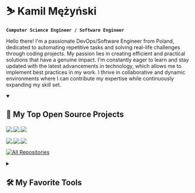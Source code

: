 # ⛷ Kamil Mężyński

**`Computer Science Engineer / Software Engineer`**

Hello there! I'm a passionate DevOps/Software Engineer from Poland, dedicated
to automating repetitive tasks and solving real-life challenges through coding
projects. My passion lies in creating efficient and practical solutions that
have a genuine impact. I'm constantly eager to learn and stay updated with the
latest advancements in technology, which allows me to implement best practices
in my work. I thrive in collaborative and dynamic environments where I can
contribute my expertise while continuously expanding my skill set.

<details open> 
  <summary><h2>📘 My Top Open Source Projects</h2></summary>

  <!-- Repo info cards - https://github.com/anuraghazra/github-readme-stats -->

  <p align="left">
    </p>
    <a href="https://github.com/kmezynski/ansible-role-pyenv">
      <img align="center" src="https://github-readme-stats.vercel.app/api/pin/?username=kmezynski&repo=ansible-role-pyenv&theme=react&hide_border=true" />
    </a>
    <a href="https://github.com/kmezynski/ansible-role-ohmyzsh">
      <img align="center" src="https://github-readme-stats.vercel.app/api/pin/?username=kmezynski&repo=ansible-role-ohmyzsh&theme=react&hide_border=true" />
    </a>
    <a href="https://github.com/kmezynski/ansible-role-neovim">
      <img align="center" src="https://github-readme-stats.vercel.app/api/pin/?username=kmezynski&repo=ansible-role-neovim&theme=react&hide_border=true" />
    </a>
  </p>

  <p align="left">
    <a href="https://github.com/kmezynski/ansible-role-dotfiles">
      <img align="center" src="https://github-readme-stats.vercel.app/api/pin/?username=kmezynski&repo=ansible-role-dotfiles&theme=react&hide_border=true" />
    </a>
    <a href="https://github.com/kmezynski/rc_transmitter">
      <img align="center" src="https://github-readme-stats.vercel.app/api/pin/?username=kmezynski&repo=rc_transmitter&theme=react&hide_border=true" />
    </a>
    <a href="https://github.com/kmezynski/stm8_development_board">
      <img align="center" src="https://github-readme-stats.vercel.app/api/pin/?username=kmezynski&repo=stm8_development_board&theme=react&hide_border=true" />
    </a>
  </p>

  <p align="left">
    <a href="https://github.com/kmezynski?tab=repositories&sort=stargazers">
      <img alt="All Repositories" title="All Repositories" src="https://custom-icon-badges.demolab.com/badge/-Click%20Here%20For%20All%20My%20Repos-1F222E?style=for-the-badge&logoColor=white&logo=repo"/>
    </a>
  </p>
</details>

<details> 
  <summary><h2>🛠️ My Favorite Tools</h2></summary>

  <!-- Icons are from https://devicon.dev/ -->
  <!-- Icons to be considered https://github.com/Ileriayo/markdown-badges -->
  <!-- Other icons to be considered https://skillicons.dev -->

  <a href="https://www.linux.org">
    <img align="left" alt="Linux" title="Linux" width="30px" style="padding-right:10px;" src="https://cdn.jsdelivr.net/gh/devicons/devicon/icons/linux/linux-original.svg" />
  </a>
  <a href="https://www.ansible.com">
    <img align="left" alt="Ansible" title="Ansible" width="30px" style="padding-right:10px;" src="https://cdn.jsdelivr.net/gh/devicons/devicon/icons/ansible/ansible-original.svg" />
  </a>
  <a href="https://kubernetes.io">
    <img align="left" alt="Kubernetes" title="Kubernetes" width="30px" style="padding-right:10px;" src="https://cdn.jsdelivr.net/gh/devicons/devicon/icons/kubernetes/kubernetes-plain.svg" />
  </a>
  <a href="https://www.docker.com">
    <img align="left" alt="Docker" title="Docker" width="30px" style="padding-right:10px;" src="https://cdn.jsdelivr.net/gh/devicons/devicon/icons/docker/docker-plain.svg" />
  </a>
  <a href="https://www.terraform.io">
    <img align="left" alt="Terraform" title="Terraform" width="30px" style="padding-right:10px;" src="https://cdn.jsdelivr.net/gh/devicons/devicon/icons/terraform/terraform-original.svg" />
  </a>
  <a href="https://www.python.org">
    <img align="left" alt="Python" title="Python" width="30px" style="padding-right:10px;" src="https://cdn.jsdelivr.net/gh/devicons/devicon/icons/python/python-plain.svg" />
  </a>
  <a href="https://www.open-std.org/jtc1/sc22/wg14">
    <img align="left" alt="C" title="C" width="30px" style="padding-right:10px;" src="https://cdn.jsdelivr.net/gh/devicons/devicon/icons/c/c-plain.svg" />
  </a>
  <a href="https://isocpp.org">
    <img align="left" alt="C++" title="C++" width="30px" style="padding-right:10px;" src="https://cdn.jsdelivr.net/gh/devicons/devicon/icons/cplusplus/cplusplus-plain.svg" />
  </a>
  <a href="https://www.jenkins.io">
    <img align="left" alt="Jenkins" title="Jenkins" width="30px" style="padding-right:10px;" src="https://cdn.jsdelivr.net/gh/devicons/devicon/icons/jenkins/jenkins-original.svg" />
  </a>
  <a href="https://aws.amazon.com">
    <img align="left" alt="AWS" title="AWS" width="30px" style="padding-right:10px;" src="https://cdn.jsdelivr.net/gh/devicons/devicon/icons/amazonwebservices/amazonwebservices-original.svg" />
  </a>
  <a href="https://git-scm.com">
    <img align="left" alt="Git" title="Git" width="30px" style="padding-right:10px;" src="https://cdn.jsdelivr.net/gh/devicons/devicon/icons/git/git-plain.svg" />
  </a>
  <a href="https://about.gitlab.com">
    <img align="left" alt="GitLab" title="GitLab" width="30px" style="padding-right:10px;" src="https://cdn.jsdelivr.net/gh/devicons/devicon/icons/gitlab/gitlab-original.svg" />
  </a>
  <a href="https://github.com">
    <img align="left" alt="GitHub" title="GitHub" width="30px" style="padding-right:10px;" src="https://cdn.jsdelivr.net/gh/devicons/devicon/icons/github/github-original.svg" />
  </a>
  <a href="https://www.gnu.org/software/bash">
    <img align="left" alt="Bash" title="Bash" width="30px" style="padding-right:10px;" src="https://cdn.jsdelivr.net/gh/devicons/devicon/icons/bash/bash-plain.svg" />
  </a>
</details>
